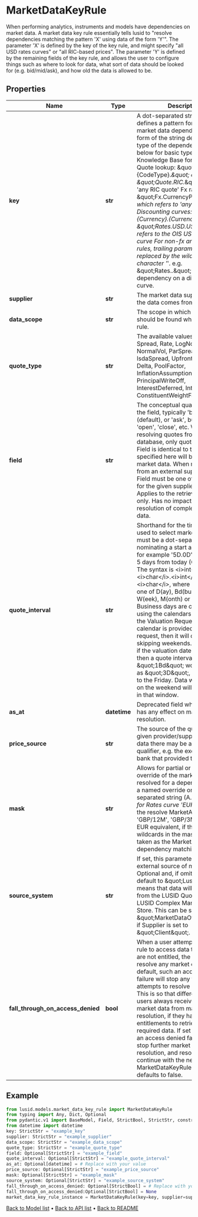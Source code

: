 # MarketDataKeyRule

When performing analytics, instruments and models have dependencies on market data. A market data key rule essentially tells lusid to \"resolve dependencies matching the pattern 'X' using data of the form 'Y'\". The parameter 'X' is defined by the key of the key rule, and might specify \"all USD rates curves\" or \"all RIC-based prices\". The parameter 'Y' is defined by the remaining fields of the key rule, and allows the user to configure things such as where to look for data, what sort of data should be looked for (e.g. bid/mid/ask), and how old the data is allowed to be.
## Properties
Name | Type | Description | Notes
------------ | ------------- | ------------- | -------------
**key** | **str** | A dot-separated string that defines a pattern for matching market data dependencies. The form of the string depends on the type of the dependency; see below for basic types and the Knowledge Base for further info. Quote lookup: \&quot;Quote.{CodeType}.*\&quot; e.g. \&quot;Quote.RIC.*\&quot; refers to &#39;any RIC quote&#39; Fx rates: \&quot;Fx.CurrencyPair.*\&quot;, which refers to &#39;any FX rate&#39; Discounting curves: \&quot;Rates.{Currency}.{Currency}OIS e.g. \&quot;Rates.USD.USDOIS\&quot; refers to the OIS USD discounting curve              For non-fx and non-quote rules, trailing parameters can be replaced by the wildcard character &#39;*&#39;. e.g. \&quot;Rates.*.*\&quot; matches any dependency on a discounting curve. | 
**supplier** | **str** | The market data supplier (where the data comes from) | 
**data_scope** | **str** | The scope in which the data should be found when using this rule. | 
**quote_type** | **str** | The available values are: Price, Spread, Rate, LogNormalVol, NormalVol, ParSpread, IsdaSpread, Upfront, Index, Ratio, Delta, PoolFactor, InflationAssumption, DirtyPrice, PrincipalWriteOff, InterestDeferred, InterestShortfall, ConstituentWeightFactor | 
**field** | **str** | The conceptual qualification for the field, typically &#39;bid&#39;, &#39;mid&#39; (default), or &#39;ask&#39;, but can also be &#39;open&#39;, &#39;close&#39;, etc. When resolving quotes from LUSID&#39;s database, only quotes whose Field is identical to the Field specified here will be accepted as market data. When resolving data from an external supplier, the Field must be one of a defined set for the given supplier.              Note: Applies to the retrieval of quotes only. Has no impact on the resolution of complex market data. | [optional] 
**quote_interval** | **str** | Shorthand for the time interval used to select market data. This must be a dot-separated string             nominating a start and end date, for example &#39;5D.0D&#39; to look back 5 days from today (0 days ago). The syntax             is &lt;i&gt;int&lt;/i&gt;&lt;i&gt;char&lt;/i&gt;.&lt;i&gt;int&lt;/i&gt;&lt;i&gt;char&lt;/i&gt;, where &lt;i&gt;char&lt;/i&gt; is one of             D(ay), Bd(business day), W(eek), M(onth) or Y(ear).             Business days are calculated using the calendars specified on the Valuation Request.             If no calendar is provided in the request, then it will default to only skipping weekends.             For example, if the valuation date is a Monday, then a quote interval of \&quot;1Bd\&quot; would behave as \&quot;3D\&quot;,             looking back to the Friday. Data with effectiveAt on the weekend will still be found in that window. | [optional] 
**as_at** | **datetime** | Deprecated field which no longer has any effect on market data resolution. | [optional] 
**price_source** | **str** | The source of the quote. For a given provider/supplier of market data there may be an additional qualifier, e.g. the exchange or bank that provided the quote | [optional] 
**mask** | **str** | Allows for partial or complete override of the market asset resolved for a dependency Either a named override or a dot separated string (A.B.C.D.*). e.g. for Rates curve &#39;EUR.*&#39; will replace the resolve MarketAsset &#39;GBP/12M&#39;, &#39;GBP/3M&#39; with the EUR equivalent, if there are no wildcards in the mask, the mask is taken as the MarketAsset for any dependency matching the rule. | [optional] 
**source_system** | **str** | If set, this parameter will seek an external source of market data. Optional and, if omitted, will default to \&quot;Lusid\&quot;. This means that data will be retrieved from the LUSID Quote Store and LUSID Complex Market Data Store.              This can be set to \&quot;MarketDataOverrides\&quot; if Supplier is set to \&quot;Client\&quot;. | [optional] 
**fall_through_on_access_denied** | **bool** | When a user attempts to use a rule to access data to which they are not entitled, the rule will fail to resolve any market data. By default, such an access denied failure will stop any further attempts to resolve market data. This is so that differently entitled users always receive the same market data from market data resolution, if they have sufficient entitlements to retrieve the required data. If set to true, then an access denied failure will not stop further market data resolution, and resolution will continue with the next specified MarketDataKeyRule. Optional, and defaults to false. | [optional] 
## Example

```python
from lusid.models.market_data_key_rule import MarketDataKeyRule
from typing import Any, Dict, Optional
from pydantic.v1 import BaseModel, Field, StrictBool, StrictStr, constr, validator
from datetime import datetime
key: StrictStr = "example_key"
supplier: StrictStr = "example_supplier"
data_scope: StrictStr = "example_data_scope"
quote_type: StrictStr = "example_quote_type"
field: Optional[StrictStr] = "example_field"
quote_interval: Optional[StrictStr] = "example_quote_interval"
as_at: Optional[datetime] = # Replace with your value
price_source: Optional[StrictStr] = "example_price_source"
mask: Optional[StrictStr] = "example_mask"
source_system: Optional[StrictStr] = "example_source_system"
fall_through_on_access_denied: Optional[StrictBool] = # Replace with your value
fall_through_on_access_denied:Optional[StrictBool] = None
market_data_key_rule_instance = MarketDataKeyRule(key=key, supplier=supplier, data_scope=data_scope, quote_type=quote_type, field=field, quote_interval=quote_interval, as_at=as_at, price_source=price_source, mask=mask, source_system=source_system, fall_through_on_access_denied=fall_through_on_access_denied)

```

[Back to Model list](../README.md#documentation-for-models) &#8226; [Back to API list](../README.md#documentation-for-api-endpoints) &#8226; [Back to README](../README.md)

